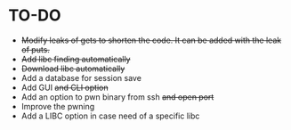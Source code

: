 # TO-DO
- ~~Modify leaks of gets to shorten the code. It can be added with the leak of puts.~~
- ~~Add libc finding automatically~~
- ~~Download libc automatically~~
- Add a database for session save
- Add GUI ~~and CLI option~~
- Add an option to pwn binary from ssh ~~and open port~~
- Improve the pwning
- Add a LIBC option in case need of a specific libc
